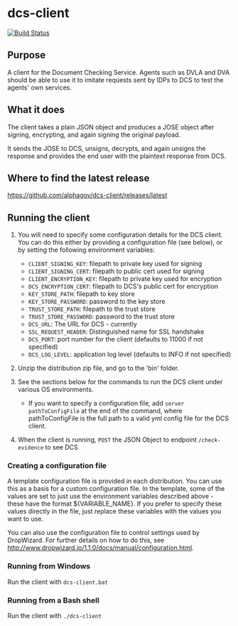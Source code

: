# dcs-client

[![Build Status](https://travis-ci.org/alphagov/dcs-client.svg?branch=master)](https://travis-ci.org/alphagov/dcs-client)

## Purpose

A client for the Document Checking Service. Agents such as DVLA and DVA should be able to use it to imitate requests sent by IDPs to DCS to test the agents' own services. 

## What it does

The client takes a plain JSON object and produces a JOSE object after signing, encrypting, and again signing the original payload. 

It sends the JOSE to DCS, unsigns, decrypts, and again unsigns the response and provides the end user with the plaintext response from DCS.

## Where to find the latest release

https://github.com/alphagov/dcs-client/releases/latest

## Running the client

1. You will need to specify some configuration details for the DCS client.  You can do this either by providing a configuration file (see below), or by setting the following environment variables:

	* `CLIENT_SIGNING_KEY`: filepath to private key used for signing
	* `CLIENT_SIGNING_CERT`: filepath to public cert used for signing
	* `CLIENT_ENCRYPTION_KEY`: filepath to private key used for encryption
	* `DCS_ENCRYPTION_CERT`: filepath to DCS's public cert for encryption
	* `KEY_STORE_PATH`: filepath to key store
	* `KEY_STORE_PASSWORD`: password to the key store
	* `TRUST_STORE_PATH`: filepath to the trust store
	* `TRUST_STORE_PASSWORD`: password to the trust store
	* `DCS_URL`: The URL for DCS - currently 
	* `SSL_REQUEST_HEADER`: Distinguished name for SSL handshake
	* `DCS_PORT`: port number for the client (defaults to 11000 if not specified)
	* `DCS_LOG_LEVEL`: application log level (defaults to INFO if not specified)

1. Unzip the distribution zip file, and go to the 'bin' folder.
1. See the sections below for the commands to run the DCS client under various OS environments.
    * If you want to specify a configuration file, add `server pathToConfigFile` at the end of the command, where pathToConfigFile is the full path to a valid yml config file for the DCS client.
1. When the client is running, `POST` the JSON Object to endpoint `/check-evidence` to see DCS

### Creating a configuration file

A template configuration file is provided in each distribution.  You can use this as a basis for a custom configuration file.  In the template, some of the values are set to just use the environment variables described above - these have the format ${VARIABLE_NAME}.  If you prefer to specify these values directly in the file, just replace these variables with the values you want to use.

You can also use the configuration file to control settings used by DropWizard.  For further details on how to do this, see http://www.dropwizard.io/1.1.0/docs/manual/configuration.html.

### Running from Windows

Run the client with `dcs-client.bat`

### Running from a Bash shell

Run the client with `./dcs-client`
